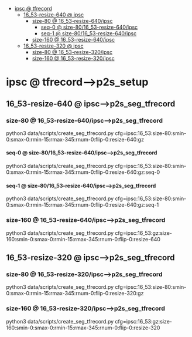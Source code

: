 <!-- MarkdownTOC -->

- [ipsc       @ tfrecord](#ipsc___tfrecord_)
    - [16_53-resize-640       @ ipsc](#16_53_resize_640___ipsc_)
        - [size-80       @ 16_53-resize-640/ipsc](#size_80___16_53_resize_640_ips_c_)
            - [seq-0       @ size-80/16_53-resize-640/ipsc](#seq_0___size_80_16_53_resize_640_ips_c_)
            - [seq-1       @ size-80/16_53-resize-640/ipsc](#seq_1___size_80_16_53_resize_640_ips_c_)
        - [size-160       @ 16_53-resize-640/ipsc](#size_160___16_53_resize_640_ips_c_)
    - [16_53-resize-320       @ ipsc](#16_53_resize_320___ipsc_)
        - [size-80       @ 16_53-resize-320/ipsc](#size_80___16_53_resize_320_ips_c_)
        - [size-160       @ 16_53-resize-320/ipsc](#size_160___16_53_resize_320_ips_c_)

<!-- /MarkdownTOC -->

<a id="ipsc___tfrecord_"></a>
# ipsc       @ tfrecord-->p2s_setup
<a id="16_53_resize_640___ipsc_"></a>
## 16_53-resize-640       @ ipsc-->p2s_seg_tfrecord
<a id="size_80___16_53_resize_640_ips_c_"></a>
### size-80       @ 16_53-resize-640/ipsc-->p2s_seg_tfrecord
python3 data/scripts/create_seg_tfrecord.py cfg=ipsc:16_53:size-80:smin-0:smax-0:rmin-15:rmax-345:rnum-0:flip-0:resize-640:gz
<a id="seq_0___size_80_16_53_resize_640_ips_c_"></a>
#### seq-0       @ size-80/16_53-resize-640/ipsc-->p2s_seg_tfrecord
python3 data/scripts/create_seg_tfrecord.py cfg=ipsc:16_53:size-80:smin-0:smax-0:rmin-15:rmax-345:rnum-0:flip-0:resize-640:gz:seq-0
<a id="seq_1___size_80_16_53_resize_640_ips_c_"></a>
#### seq-1       @ size-80/16_53-resize-640/ipsc-->p2s_seg_tfrecord
python3 data/scripts/create_seg_tfrecord.py cfg=ipsc:16_53:size-80:smin-0:smax-0:rmin-15:rmax-345:rnum-0:flip-0:resize-640:gz:seq-1

<a id="size_160___16_53_resize_640_ips_c_"></a>
### size-160       @ 16_53-resize-640/ipsc-->p2s_seg_tfrecord
python3 data/scripts/create_seg_tfrecord.py cfg=ipsc:16_53:gz:size-160:smin-0:smax-0:rmin-15:rmax-345:rnum-0:flip-0:resize-640

<a id="16_53_resize_320___ipsc_"></a>
## 16_53-resize-320       @ ipsc-->p2s_seg_tfrecord
<a id="size_80___16_53_resize_320_ips_c_"></a>
### size-80       @ 16_53-resize-320/ipsc-->p2s_seg_tfrecord
python3 data/scripts/create_seg_tfrecord.py cfg=ipsc:16_53:size-80:smin-0:smax-0:rmin-15:rmax-345:rnum-0:flip-0:resize-320:gz
<a id="size_160___16_53_resize_320_ips_c_"></a>
### size-160       @ 16_53-resize-320/ipsc-->p2s_seg_tfrecord
python3 data/scripts/create_seg_tfrecord.py cfg=ipsc:16_53:gz:size-160:smin-0:smax-0:rmin-15:rmax-345:rnum-0:flip-0:resize-320
